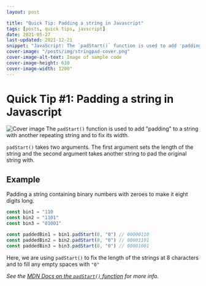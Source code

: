 ```yaml
---
layout: post

title: "Quick Tip: Padding a string in Javascript"
tags: [posts, quick tips, javscript]
date: 2021-05-27
last-updated: 2021-12-21 
snippet: "JavaScript: The `padStart()` function is used to add 'padding' to a string with another repeating string and to fix its width."
cover-image: "/posts/img/stringpad-cover.png"
cover-image-alt-text: Image of sample code
cover-image-height: 630
cover-image-width: 1200"
---
```

# Quick Tip #1: Padding a string in Javascript
![Cover image](../img/stringpad-cover.png)
The `padStart()` function is used to add "padding" to a string with another repeating string and to fix its width.

`padStart()` takes two arguments. The first argument sets the length of the string and the second argument takes another string to pad the original string with.

## Example
Padding a string containing binary numbers with zeroes to make it eight digits long.

```javascript
const bin1 = "110
const bin2 = "1101"
const bin3 = "01001"

const paddedBin1 = bin1.padStart(8, "0") // 00000110
const paddedBin2 = bin2.padStart(8, "0") // 00001101
const paddedBin3 = bin3.padStart(8, "0") // 00001001
```
Here, we are using `padStart()` to fix the length of the strings at 8 characters and to fill any empty spaces with `"0"`
  
_See the [MDN Docs on the `padStart()` function](https://developer.mozilla.org/en-US/docs/Web/JavaScript/Reference/Global_Objects/String/padStart) for more info._